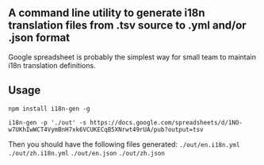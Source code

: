 ## A command line utility to generate i18n translation files from .tsv source to .yml and/or .json format

Google spreadsheet is probably the simplest way for small team to maintain i18n translation definitions.

## Usage

  `npm install i18n-gen -g`
  
  `i18n-gen -p './out' -s https://docs.google.com/spreadsheets/d/1NO-w7UKhIwWCT4VymBnH7xk6VCUKECqB5XNrwt49rUA/pub?output=tsv`

  Then you should have the following files generated:
  `./out/en.i18n.yml`
  `./out/zh.i18n.yml`
  `./out/en.json`
  `./out/zh.json`

